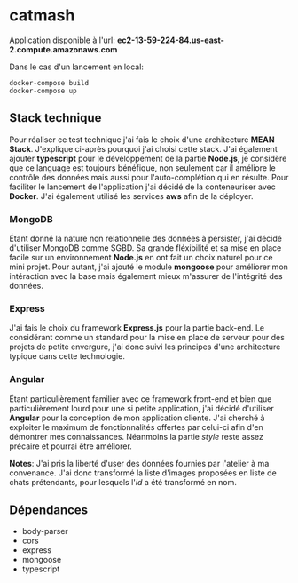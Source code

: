 # catmash

Application disponible à l'url:     __ec2-13-59-224-84.us-east-2.compute.amazonaws.com__

Dans le cas d'un lancement en local:

    docker-compose build
    docker-compose up

## Stack technique

Pour réaliser ce test technique j'ai fais le choix d'une architecture **MEAN Stack**. J'explique ci-après pourquoi j'ai choisi cette stack. J'ai également ajouter **typescript** pour le développement de la partie **Node.js**, je considère que ce language est toujours bénéfique, non seulement car il améliore le contrôle des données mais aussi pour l'auto-complétion qui en résulte. Pour faciliter le lancement de l'application j'ai décidé de la conteneuriser avec **Docker**. J'ai également utilisé les services **aws** afin de la déployer.

### MongoDB
Étant donné la nature non relationnelle des données à persister, j'ai décidé d'utiliser MongoDB comme SGBD. Sa grande fléxibilité et sa mise en place facile sur un environnement **Node.js** en ont fait un choix naturel pour ce mini projet. Pour autant, j'ai ajouté le module **mongoose** pour améliorer mon intéraction avec la base mais également mieux m'assurer de l'intégrité des données.

### Express
J'ai fais le choix du framework **Express.js** pour la partie back-end. Le considérant comme un standard pour la mise en place de serveur pour des projets de petite envergure, j'ai donc suivi les principes d'une architecture typique dans cette technologie.

### Angular
Étant particulièrement familier avec ce framework front-end et bien que particulièrement lourd pour une si petite application, j'ai décidé d'utiliser **Angular** pour la conception de mon application cliente. J'ai cherché à exploiter le maximum de fonctionnalités offertes par celui-ci afin d'en démontrer mes connaissances. Néanmoins la partie _style_ reste assez précaire et pourrai être améliorer.

**__Notes__**: J'ai pris la liberté d'user des données fournies par l'atelier à ma convenance. J'ai donc transformé la liste d'images proposées en liste de chats prétendants, pour lesquels l'_id_ a été transformé en nom.

## Dépendances

- body-parser
- cors
- express
- mongoose
- typescript